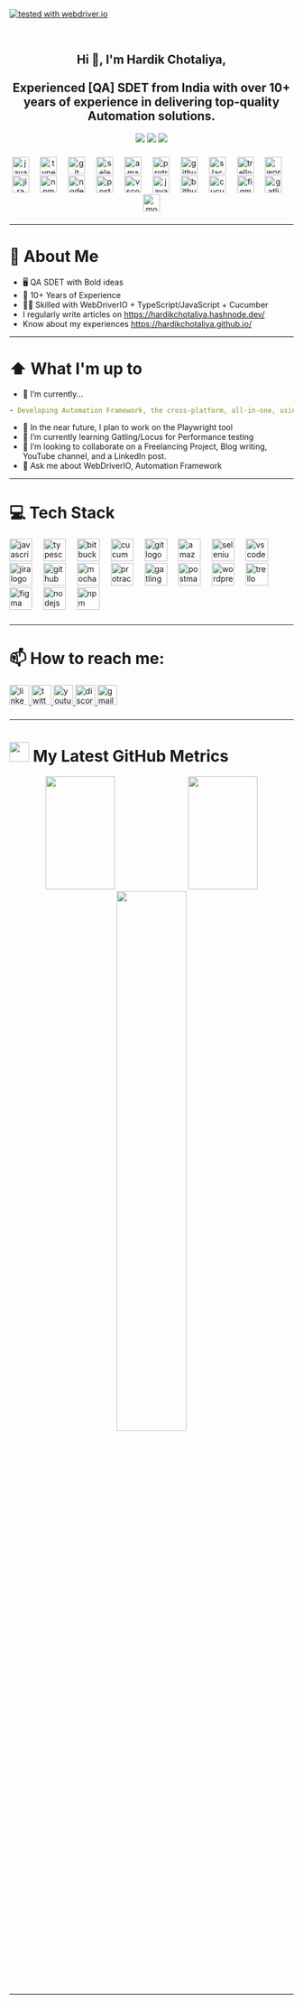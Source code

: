 [![tested with webdriver.io](https://img.shields.io/badge/tested%20with-webdriver.io-%23ea5906)](https://webdriver.io/)

<br clear="both">

<h2 align="center">Hi 👋, I'm Hardik Chotaliya,<br><br>Experienced [QA] SDET from India with over 10+ years of experience in delivering top-quality Automation solutions.</h2>

<p>
<div align="center" target="_blank">
  <img src="https://img.shields.io/twitter/follow/hardikchotaliya?style=social">
  <img src="https://img.shields.io/github/followers/hardikchotaliya?style=social">
  <a href="https://www.youtube.com/@fullstackqaautomation9261" target="_blank">
    <img src="https://img.shields.io/youtube/channel/subscribers/UCzbDPPgiMXI2qbHh4odI-eg?style=social">	
  </a>
</div>
</p>


###

<div align="center">
  <img src="https://cdn.jsdelivr.net/gh/devicons/devicon/icons/javascript/javascript-original.svg" height="30" alt="javascript logo"  />
  <img width="12" />
  <img src="https://skillicons.dev/icons?i=ts" height="30" alt="typescript logo"  />
  <img width="12" />
  <img src="https://cdn.jsdelivr.net/gh/devicons/devicon/icons/git/git-original.svg" height="30" alt="git logo"  />
  <img width="12" />
  <img src="https://skillicons.dev/icons?i=selenium" height="30" alt="selenium logo"  />
  <img width="12" />
  <img src="https://skillicons.dev/icons?i=aws" height="30" alt="amazonwebservices logo"  />
  <img width="12" />
  <img src="https://cdn.jsdelivr.net/gh/devicons/devicon/icons/protractor/protractor-plain.svg" height="30" alt="protractor logo"  />
  <img width="12" />
  <img src="https://skillicons.dev/icons?i=github" height="30" alt="github logo"  />
  <img width="12" />
  <img src="https://cdn.jsdelivr.net/gh/devicons/devicon/icons/slack/slack-original.svg" height="30" alt="slack logo"  />
  <img width="12" />
  <img src="https://cdn.jsdelivr.net/gh/devicons/devicon/icons/trello/trello-plain.svg" height="30" alt="trello logo"  />
  <img width="12" />
  <img src="https://skillicons.dev/icons?i=wordpress" height="30" alt="wordpress logo"  />
  <img width="12" />
  <img src="https://cdn.simpleicons.org/jira/0052CC" height="30" alt="jira logo"  />
  <img width="12" />
  <img src="https://cdn.simpleicons.org/npm/CB3837" height="30" alt="npm logo"  />
  <img width="12" />
  <img src="https://cdn.jsdelivr.net/gh/devicons/devicon/icons/nodejs/nodejs-original.svg" height="30" alt="nodejs logo"  />
  <img width="12" />
  <img src="https://cdn.simpleicons.org/postman/FF6C37" height="30" alt="postman logo"  />
  <img width="12" />
  <img src="https://cdn.simpleicons.org/visualstudiocode/007ACC" height="30" alt="vscode logo"  />
  <img width="12" />
  <img src="https://skillicons.dev/icons?i=java" height="30" alt="java logo"  />
  <img width="12" />
  <img src="https://cdn.jsdelivr.net/gh/devicons/devicon/icons/bitbucket/bitbucket-original.svg" height="30" alt="bitbucket logo"  />
  <img width="12" />
  <img src="https://cdn.jsdelivr.net/gh/devicons/devicon/icons/cucumber/cucumber-plain.svg" height="30" alt="cucumber logo"  />
  <img width="12" />
  <img src="https://cdn.jsdelivr.net/gh/devicons/devicon/icons/figma/figma-original.svg" height="30" alt="figma logo"  />
  <img width="12" />
  <img src="https://cdn.simpleicons.org/gatling/FF9E2A" height="30" alt="gatling logo"  />
  <img width="12" />
  <img src="https://cdn.jsdelivr.net/gh/devicons/devicon/icons/mocha/mocha-plain.svg" height="30" alt="mocha logo"  />
</div>

###
---

# :book: About Me
- 🖥 QA SDET with Bold ideas
- 🧔 10+ Years of Experience
- 🤹🏼 Skilled with WebDriverIO + TypeScript/JavaScript + Cucumber
- I regularly write articles on https://hardikchotaliya.hashnode.dev/
- Know about my experiences https://hardikchotaliya.github.io/ 

---


# ⬆ What I'm up to
- 🔨 I’m currently...
```yaml
- Developing Automation Framework, the cross-platform, all-in-one, using WebDriverIO V9 tool!
```

- 🎯 In the near future, I plan to work on the Playwright tool
- 🌱 I’m currently learning Gatling/Locus for Performance testing
- 👯 I’m looking to collaborate on a Freelancing Project, Blog writing, YouTube channel, and a LinkedIn post.
- 💬 Ask me about WebDriverIO, Automation Framework

---


# 💻 Tech Stack

<div align="left">
  <img src="https://img.shields.io/badge/JavaScript-F7DF1E?logo=javascript&logoColor=black&style=for-the-badge" height="40" alt="javascript logo"  />
  <img width="12" />
  <img src="https://img.shields.io/badge/TypeScript-3178C6?logo=typescript&logoColor=white&style=for-the-badge" height="40" alt="typescript logo"  />
  <img width="12" />
  <img src="https://img.shields.io/badge/Bitbucket-0052CC?logo=bitbucket&logoColor=white&style=for-the-badge" height="40" alt="bitbucket logo"  />
  <img width="12" />
  <img src="https://img.shields.io/badge/Cucumber-23D96C?logo=cucumber&logoColor=black&style=for-the-badge" height="40" alt="cucumber logo"  />
  <img width="12" />
  <img src="https://img.shields.io/badge/Git-F05032?logo=git&logoColor=white&style=for-the-badge" height="40" alt="git logo"  />
  <img width="12" />
  <img src="https://img.shields.io/badge/Amazon AWS-232F3E?logo=amazonaws&logoColor=white&style=for-the-badge" height="40" alt="amazonwebservices logo"  />
  <img width="12" />
  <img src="https://img.shields.io/badge/Selenium-43B02A?logo=selenium&logoColor=black&style=for-the-badge" height="40" alt="selenium logo"  />
  <img width="12" />
  <img src="https://img.shields.io/badge/Visual Studio Code-007ACC?logo=visualstudiocode&logoColor=white&style=for-the-badge" height="40" alt="vscode logo"  />
  <img width="12" />
  <img src="https://img.shields.io/badge/Jira-0052CC?logo=jira&logoColor=white&style=for-the-badge" height="40" alt="jira logo"  />
  <img width="12" />
  <img src="https://img.shields.io/badge/GitHub-181717?logo=github&logoColor=white&style=for-the-badge" height="40" alt="github logo"  />
  <img width="12" />
  <img src="https://img.shields.io/badge/Mocha-8D6748?logo=mocha&logoColor=white&style=for-the-badge" height="40" alt="mocha logo"  />
  <img width="12" />
  <img src="https://img.shields.io/badge/Protractor-ED163A?logo=protractor&logoColor=white&style=for-the-badge" height="40" alt="protractor logo"  />
  <img width="12" />
  <img src="https://img.shields.io/badge/Gatling-FF9E2A?logo=gatling&logoColor=black&style=for-the-badge" height="40" alt="gatling logo"  />
  <img width="12" />
  <img src="https://img.shields.io/badge/Postman-FF6C37?logo=postman&logoColor=black&style=for-the-badge" height="40" alt="postman logo"  />
  <img width="12" />
  <img src="https://img.shields.io/badge/WordPress-21759B?logo=wordpress&logoColor=white&style=for-the-badge" height="40" alt="wordpress logo"  />
  <img width="12" />
  <img src="https://img.shields.io/badge/Trello-0052CC?logo=trello&logoColor=white&style=for-the-badge" height="40" alt="trello logo"  />
  <img width="12" />
  <img src="https://img.shields.io/badge/Figma-F24E1E?logo=figma&logoColor=white&style=for-the-badge" height="40" alt="figma logo"  />
  <img width="12" />
  <img src="https://img.shields.io/badge/Node.js-339933?logo=nodedotjs&logoColor=white&style=for-the-badge" height="40" alt="nodejs logo"  />
  <img width="12" />
  <img src="https://img.shields.io/badge/npm-CB3837?logo=npm&logoColor=white&style=for-the-badge" height="40" alt="npm logo"  />
</div>

###
---


# 📫 How to reach me:

<div align="left">
  <a href="https://www.linkedin.com/in/hardikchotaliya/" target="_blank">
    <img src="https://img.shields.io/static/v1?message=LinkedIn&logo=linkedin&label=&color=0077B5&logoColor=white&labelColor=&style=for-the-badge" height="35" alt="linkedin logo"  />
  </a>
  <a href="https://twitter.com/Hardikchotaliya" target="_blank">
    <img src="https://img.shields.io/static/v1?message=Twitter&logo=twitter&label=&color=1DA1F2&logoColor=white&labelColor=&style=for-the-badge" height="35" alt="twitter logo"  />
  </a>
  <a href="https://www.youtube.com/@fullstackqaautomation9261" target="_blank">
    <img src="https://img.shields.io/static/v1?message=Youtube&logo=youtube&label=&color=FF0000&logoColor=white&labelColor=&style=for-the-badge" height="35" alt="youtube logo"  />
  </a>
  <a href="hardikchotaliya" target="_blank">
    <img src="https://img.shields.io/static/v1?message=Discord&logo=discord&label=&color=7289DA&logoColor=white&labelColor=&style=for-the-badge" height="35" alt="discord logo"  />
  </a>
  <a href="hardik.chotaliya26@gmail.com" target="_blank">
    <img src="https://img.shields.io/static/v1?message=Gmail&logo=gmail&label=&color=D14836&logoColor=white&labelColor=&style=for-the-badge" height="35" alt="gmail logo"  />
  </a>
</div>

###
---

# <img src="https://media4.giphy.com/media/MIGbtLZoVjbl0bYbAd/giphy.gif?cid=ecf05e472t2h0i8d7dcjaoau9iqtchhr899hxmpxzzgc7lyw&rid=giphy.gif" width="35"> My Latest GitHub Metrics

<div align="center">
  <img width="49.5%" src="https://github-readme-stats.vercel.app/api?username=hardikchotaliya&show_icons=true&include_all_commits=true&theme=radical&hide_border=true" height="200">
  <img width="49.5%" src="https://github-readme-streak-stats.herokuapp.com/?user=hardikchotaliya&theme=radical&hide_border=true" height="200">		  
  
<!--   <img src="https://github-readme-stats.vercel.app/api?username=hardikchotaliya&hide_title=false&hide_rank=false&show_icons=true&include_all_commits=true&count_private=true&disable_animations=false&theme=dark&locale=en&hide_border=true" height="200" alt="stats graph"  />
<!--   <img src="https://streak-stats.demolab.com?user=hardikchotaliya&locale=en&mode=weekly&theme=dark&hide_border=true&border_radius=5" height="200" alt="streak graph"  /> -->
<!--   <img src="https://github-readme-stats.vercel.app/api/top-langs?username=hardikchotaliya&locale=en&hide_title=false&layout=compact&card_width=320&langs_count=5&theme=dark&hide_border=true" height="200" alt="languages graph"  /> -->
  <img width="49.5%" src="https://github-readme-stats.vercel.app/api/top-langs/?username=hardikchotaliya&theme=radical&bg_color=282828&hide_border=true&include_all_commits=true&count_private=true&layout=compact">
</div>

###
---
